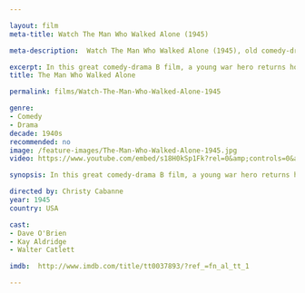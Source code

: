 ```yaml
---

layout: film
meta-title: Watch The Man Who Walked Alone (1945)

meta-description:  Watch The Man Who Walked Alone (1945), old comedy-drama B film.  Hundreds of classic public domain movies at La Filmothèque.

excerpt: In this great comedy-drama B film, a young war hero returns home following a medical discharge. He manages a lift from a young woman on the run from her own wedding, after stealing her fiance's car.
title: The Man Who Walked Alone

permalink: films/Watch-The-Man-Who-Walked-Alone-1945

genre:
- Comedy
- Drama
decade: 1940s
recommended: no
image: /feature-images/The-Man-Who-Walked-Alone-1945.jpg
video: https://www.youtube.com/embed/s18H0kSp1Fk?rel=0&amp;controls=0&amp;showinfo=0

synopsis: In this great comedy-drama B film, a young war hero returns home following a medical discharge. He manages a lift from a young woman on the run from her own wedding, after stealing her fiance's car.

directed by: Christy Cabanne
year: 1945
country: USA

cast:
- Dave O'Brien
- Kay Aldridge
- Walter Catlett

imdb:  http://www.imdb.com/title/tt0037893/?ref_=fn_al_tt_1

---
```


